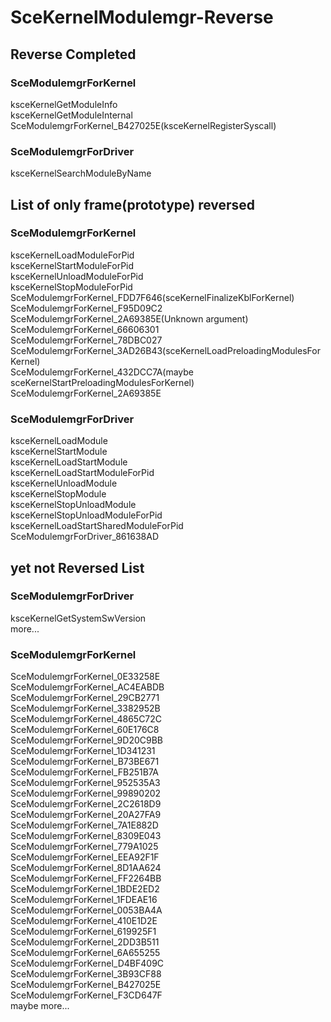 # SceKernelModulemgr-Reverse

## Reverse Completed
### SceModulemgrForKernel
ksceKernelGetModuleInfo<br>
ksceKernelGetModuleInternal<br>
SceModulemgrForKernel_B427025E(ksceKernelRegisterSyscall)<br>

### SceModulemgrForDriver
ksceKernelSearchModuleByName<br>

## List of only frame(prototype) reversed
### SceModulemgrForKernel
ksceKernelLoadModuleForPid<br>
ksceKernelStartModuleForPid<br>
ksceKernelUnloadModuleForPid<br>
ksceKernelStopModuleForPid<br>
SceModulemgrForKernel_FDD7F646(sceKernelFinalizeKblForKernel)<br>
SceModulemgrForKernel_F95D09C2<br>
SceModulemgrForKernel_2A69385E(Unknown argument)<br>
SceModulemgrForKernel_66606301<br>
SceModulemgrForKernel_78DBC027<br>
SceModulemgrForKernel_3AD26B43(sceKernelLoadPreloadingModulesForKernel)<br>
SceModulemgrForKernel_432DCC7A(maybe sceKernelStartPreloadingModulesForKernel)<br>
SceModulemgrForKernel_2A69385E<br>

### SceModulemgrForDriver
ksceKernelLoadModule<br>
ksceKernelStartModule<br>
ksceKernelLoadStartModule<br>
ksceKernelLoadStartModuleForPid<br>
ksceKernelUnloadModule<br>
ksceKernelStopModule<br>
ksceKernelStopUnloadModule<br>
ksceKernelStopUnloadModuleForPid<br>
ksceKernelLoadStartSharedModuleForPid<br>
SceModulemgrForDriver_861638AD<br>

## yet not Reversed List

### SceModulemgrForDriver
ksceKernelGetSystemSwVersion<br>
more...<br>

### SceModulemgrForKernel
SceModulemgrForKernel_0E33258E<br>
SceModulemgrForKernel_AC4EABDB<br>
SceModulemgrForKernel_29CB2771<br>
SceModulemgrForKernel_3382952B<br>
SceModulemgrForKernel_4865C72C<br>
SceModulemgrForKernel_60E176C8<br>
SceModulemgrForKernel_9D20C9BB<br>
SceModulemgrForKernel_1D341231<br>
SceModulemgrForKernel_B73BE671<br>
SceModulemgrForKernel_FB251B7A<br>
SceModulemgrForKernel_952535A3<br>
SceModulemgrForKernel_99890202<br>
SceModulemgrForKernel_2C2618D9<br>
SceModulemgrForKernel_20A27FA9<br>
SceModulemgrForKernel_7A1E882D<br>
SceModulemgrForKernel_8309E043<br>
SceModulemgrForKernel_779A1025<br>
SceModulemgrForKernel_EEA92F1F<br>
SceModulemgrForKernel_8D1AA624<br>
SceModulemgrForKernel_FF2264BB<br>
SceModulemgrForKernel_1BDE2ED2<br>
SceModulemgrForKernel_1FDEAE16<br>
SceModulemgrForKernel_0053BA4A<br>
SceModulemgrForKernel_410E1D2E<br>
SceModulemgrForKernel_619925F1<br>
SceModulemgrForKernel_2DD3B511<br>
SceModulemgrForKernel_6A655255<br>
SceModulemgrForKernel_D4BF409C<br>
SceModulemgrForKernel_3B93CF88<br>
SceModulemgrForKernel_B427025E<br>
SceModulemgrForKernel_F3CD647F<br>
maybe more...<br>
